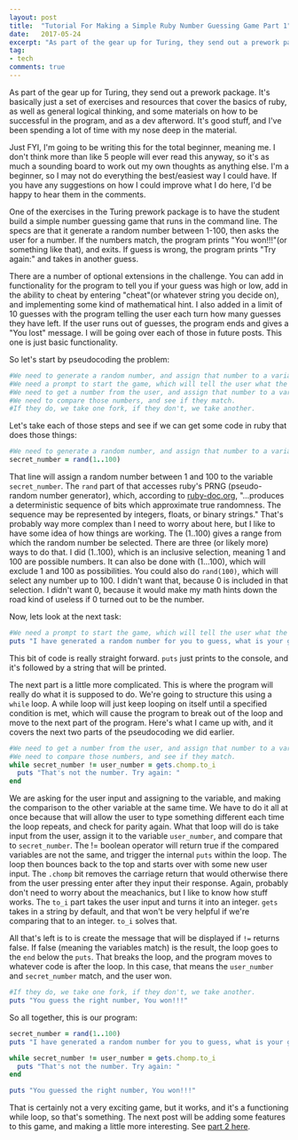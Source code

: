 ```yaml
---
layout: post
title:  "Tutorial For Making a Simple Ruby Number Guessing Game Part 1"
date:   2017-05-24
excerpt: "As part of the gear up for Turing, they send out a prework package. It's basically..."
tag:  
- tech
comments: true
---
```


As part of the gear up for Turing, they send out a prework package. It's basically just a set of exercises and resources that cover the basics of ruby, as well as general logical thinking, and some materials on how to be successful in the program, and as a dev afterword. It's good stuff, and I've been spending a lot of time with my nose deep in the material.

Just FYI, I'm going to be writing this for the total beginner, meaning me. I don't think more than like 5 people will ever read this anyway, so it's as much a sounding board to work out my own thoughts as anything else. I'm a beginner, so I may not do everything the best/easiest way I could have. If you have any suggestions on how I could improve what I do here, I'd be happy to hear them in the comments.

One of the exercises in the Turing prework package is to have the student build a simple number guessing game that runs in the command line. The specs are that it generate a random number between 1-100, then asks the user for a number. If the numbers match, the program prints "You won!!!"(or something like that), and exits. If guess is wrong, the program prints "Try again:" and takes in another guess.

There are a number of optional extensions in the challenge. You can add in functionality for the program to tell you if your guess was high or low, add in the ability to cheat by entering "cheat"(or whatever string you decide on), and implementing some kind of mathematical hint. I also added in a limit of 10 guesses with the program telling the user each turn how many guesses they have left. If the user runs out of guesses, the program ends and gives a "You lost" message. I will be going over each of those in future posts. This one is just basic functionality.

So let's start by pseudocoding the problem:
```ruby
#We need to generate a random number, and assign that number to a variable.
#We need a prompt to start the game, which will tell the user what the game is and ask for input.
#We need to get a number from the user, and assign that number to a variable.
#We need to compare those numbers, and see if they match.
#If they do, we take one fork, if they don't, we take another.
```

Let's take each of those steps and see if we can get some code in ruby that does those things:
```ruby
#We need to generate a random number, and assign that number to a variable.
secret_number = rand(1..100)
```
That line will assign a random number between 1 and 100 to the variable <code>secret_number</code>. The <code>rand</code> part of that accesses ruby's PRNG (pseudo-random number generator), which, according to <a href="https://ruby-doc.org/core-2.2.0/Random.html#method-i-rand">ruby-doc.org</a>, "...produces a deterministic sequence of bits which approximate true randomness. The sequence may be represented by integers, floats, or binary strings." That's probably way more complex than I need to worry about here, but I like to have some idea of how things are working. The (1..100) gives a range from which the random number be selected. There are three (or likely more) ways to do that. I did (1..100), which is an inclusive selection, meaning 1 and 100 are possible numbers. It can also be done with (1...100), which will exclude 1 and 100 as possibilities. You could also do <code>rand(100)</code>, which will select any number up to 100. I didn't want that, because 0 is included in that selection. I didn't want 0, because it would make my math hints down the road kind of useless if 0 turned out to be the number.

Now, lets look at the next task:
```ruby
#We need a prompt to start the game, which will tell the user what the game is and ask for input.
puts "I have generated a random number for you to guess, what is your guess?"
```
This bit of code is really straight forward. <code>puts</code> just prints to the console, and it's followed by a string that will be printed.

The next part is a little more complicated. This is where the program will really do what it is supposed to do. We're going to structure this using a <code>while</code> loop. A while loop will just keep looping on itself until a specified condition is met, which will cause the program to break out of the loop and move to the next part of the program. Here's what I came up with, and it covers the next two parts of the pseudocoding we did earlier.
```ruby
#We need to get a number from the user, and assign that number to a variable.
#We need to compare those numbers, and see if they match.
while secret_number != user_number = gets.chomp.to_i
  puts "That's not the number. Try again: "
end
```
We are asking for the user input and assigning to the variable, and making the comparison to the other variable at the same time. We have to do it all at once because that will allow the user to type something different each time the loop repeats, and check for parity again. What that loop will do is take input from the user, assign it to the variable <code>user_number</code>, and compare that to <code>secret_number</code>. The != boolean operator will return true if the compared variables are not the same, and trigger the internal <code>puts</code> within the loop. The loop then bounces back to the top and starts over with some new user input. The <code>.chomp</code> bit removes the carriage return that would otherwise there from the user pressing enter after they input their response. Again, probably don't need to worry about the meachanics, but I like to know how stuff works. The <code>to_i</code> part takes the user input and turns it into an integer. <code>gets</code> takes in a string by default, and that won't be very helpful if we're comparing that to an integer. <code>to_i</code> solves that.

All that's left is to is create the message that will be displayed if <code>!=</code> returns false. If false (meaning the variables match) is the result, the loop goes to the <code>end</code> below the <code>puts</code>. That breaks the loop, and the program moves to whatever code is after the loop. In this case, that means the <code>user_number</code> and <code>secret_number</code> match, and the user won.
```ruby
#If they do, we take one fork, if they don't, we take another.
puts "You guess the right number, You won!!!"
```
So all together, this is our program:

```ruby
secret_number = rand(1..100)
puts "I have generated a random number for you to guess, what is your guess?"

while secret_number != user_number = gets.chomp.to_i
  puts "That's not the number. Try again: "
end

puts "You guessed the right number, You won!!!"
```
That is certainly not a very exciting game, but it works, and it's a functioning while loop, so that's something. The next post will be adding some features to this game, and making a little more interesting. See <a href="https://mrpants.io/2017/guessinggame2/"> part 2 here</a>.
